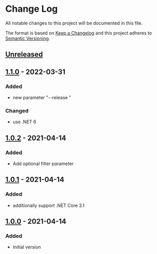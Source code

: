 # Change Log

All notable changes to this project will be documented in this file.

The format is based on [Keep a Changelog](http://keepachangelog.com/)
and this project adheres to [Semantic Versioning](http://semver.org/).

<!-- Available types of changes:
### Added
### Changed
### Fixed
### Deprecated
### Removed
### Security
-->

## [Unreleased]

## [1.1.0] - 2022-03-31

### Added

- new parameter "--release <release>"

### Changed

- use .NET 6

## [1.0.2] - 2021-04-14

### Added

- Add optional filter parameter

## [1.0.1] - 2021-04-14

### Added

- additionally support .NET Core 3.1

## [1.0.0] - 2021-04-14

### Added

- Initial version

[Unreleased]: https://github.com/ermshiperete/GitHubAssetsDownloader/compare/v1.1.0...main

[1.1.0]: https://github.com/ermshiperete/GitHubAssetsDownloader/compare/v1.0.2...v1.1.0
[1.0.2]: https://github.com/ermshiperete/GitHubAssetsDownloader/compare/v1.0.1...v1.0.2
[1.0.1]: https://github.com/ermshiperete/GitHubAssetsDownloader/compare/v1.0.0...v1.0.1
[1.0.0]: https://github.com/ermshiperete/GitHubAssetsDownloader/compare/5a47832...v1.0.0
